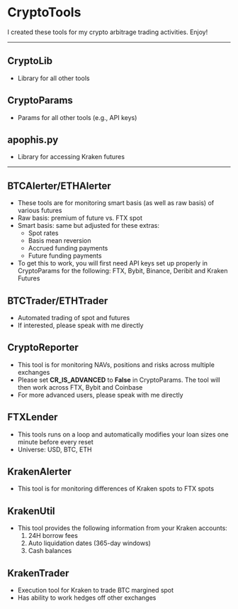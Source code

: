 # CryptoTools
I created these tools for my crypto arbitrage trading activities.  Enjoy!

---

## CryptoLib
- Library for all other tools

## CryptoParams
- Params for all other tools (e.g., API keys)

## apophis.py
- Library for accessing Kraken futures
---

## BTCAlerter/ETHAlerter
- These tools are for monitoring smart basis (as well as raw basis) of various futures
- Raw basis: premium of future vs. FTX spot
- Smart basis: same but adjusted for these extras:
	- Spot rates
	- Basis mean reversion
	- Accrued funding payments
	- Future funding payments
- To get this to work, you will first need API keys set up properly in CryptoParams for the following: FTX, Bybit, Binance, Deribit and Kraken Futures

## BTCTrader/ETHTrader
- Automated trading of spot and futures
- If interested, please speak with me directly

## CryptoReporter
- This tool is for monitoring NAVs, positions and risks across multiple exchanges
- Please set **CR_IS_ADVANCED** to **False** in CryptoParams.  The tool will then work across FTX, Bybit and Coinbase
- For more advanced users, please speak with me directly

## FTXLender
- This tools runs on a loop and automatically modifies your loan sizes one minute before every reset
- Universe: USD, BTC, ETH

## KrakenAlerter
- This tool is for monitoring differences of Kraken spots to FTX spots

## KrakenUtil
- This tool provides the following information from your Kraken accounts:
  1. 24H borrow fees
  2. Auto liquidation dates (365-day windows)
  3. Cash balances

## KrakenTrader
- Execution tool for Kraken to trade BTC margined spot
- Has ability to work hedges off other exchanges
